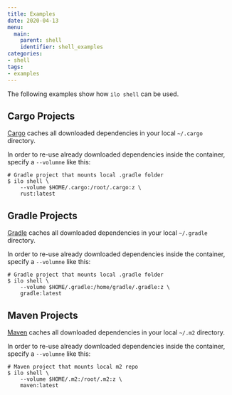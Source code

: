 ```yaml
---
title: Examples
date: 2020-04-13
menu:
  main:
    parent: shell
    identifier: shell_examples
categories:
- shell
tags:
- examples
---
```


The following examples show how `ilo shell` can be used.

## Cargo Projects

[Cargo](https://doc.rust-lang.org/cargo/) caches all downloaded dependencies in your local `~/.cargo` directory.

In order to re-use already downloaded dependencies inside the container, specify a `--volumne` like this:

```shell script
# Gradle project that mounts local .gradle folder
$ ilo shell \
    --volume $HOME/.cargo:/root/.cargo:z \
    rust:latest
```

## Gradle Projects

[Gradle](https://gradle.org/) caches all downloaded dependencies in your local `~/.gradle` directory.

In order to re-use already downloaded dependencies inside the container, specify a `--volumne` like this:

```shell script
# Gradle project that mounts local .gradle folder
$ ilo shell \
    --volume $HOME/.gradle:/home/gradle/.gradle:z \
    gradle:latest
```

## Maven Projects

[Maven](https://maven.apache.org/) caches all downloaded dependencies in your local `~/.m2` directory.

In order to re-use already downloaded dependencies inside the container, specify a `--volumne` like this:

```shell script
# Maven project that mounts local m2 repo
$ ilo shell \
    --volume $HOME/.m2:/root/.m2:z \
    maven:latest
```
